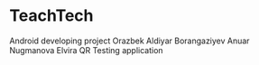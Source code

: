 # TeachTech
Android developing project
Orazbek Aldiyar
Borangaziyev Anuar
Nugmanova Elvira
QR Testing application
